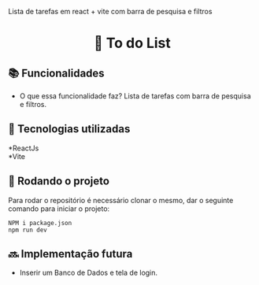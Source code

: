 
<p>Lista de tarefas em react + vite com barra de pesquisa e filtros</p>
<h1 align="center">📖 To do List </h1>


## :books: Funcionalidades
*  O que essa funcionalidade faz?
Lista de tarefas com barra de pesquisa e filtros.

## :wrench: Tecnologias utilizadas
*ReactJs <br/>
*Vite

## :rocket: Rodando o projeto
Para rodar o repositório é necessário clonar o mesmo, dar o seguinte comando para iniciar o projeto:
```
NPM i package.json
npm run dev
```

## :soon: Implementação futura
* Inserir um Banco de Dados e tela de login.
